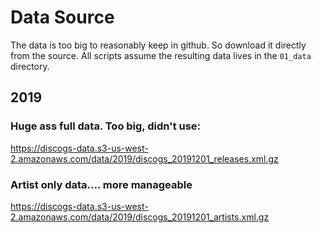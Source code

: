 # Data Source

The data is too big to reasonably keep in github. So download it directly from the source. All scripts assume the resulting data lives in the `01_data` directory. 

## 2019

### Huge ass full data. Too big, didn't use:

https://discogs-data.s3-us-west-2.amazonaws.com/data/2019/discogs_20191201_releases.xml.gz

### Artist only data.... more manageable 

https://discogs-data.s3-us-west-2.amazonaws.com/data/2019/discogs_20191201_artists.xml.gz
